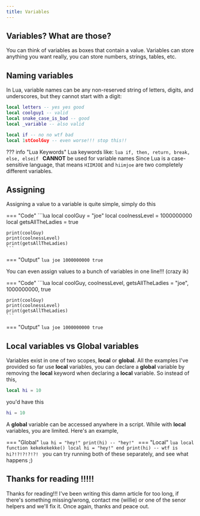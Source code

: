 ```yaml
---
title: Variables
---
```


## Variables? What are those?
You can think of variables as boxes that contain a value. Variables can store anything you want really, you can store numbers, strings, tables, etc.

## Naming variables
In Lua, variable names can be any non-reserved string of letters, digits, and underscores, but they cannot start with a digit:
```lua
local letters -- yes yes good
local coolguy1 -- valid
local snake_case_is_bad -- good
local _variable -- also valid

local if -- no no wtf bad
local 1stCoolGuy -- even worse!!! stop this!!
```
??? info "Lua Keywords"
	Lua keywords like:
	```lua
	if, then, return, break, else, elseif
	```
	**CANNOT** be used for variable names
Since Lua is a case-sensitive language, that means ``HIIMJOE`` and ``hiimjoe`` are two completely different variables.

## Assigning
Assigning a value to a variable is quite simple, simply do this

=== "Code"
	```lua
	local coolGuy = "joe"
	local coolnessLevel = 1000000000
	local getsAllTheLadies = true

	print(coolGuy)
	print(coolnessLevel)
	print(getsAllTheLadies)
	```
=== "Output"
	```lua
	joe
	1000000000
	true
	```

You can even assign values to a bunch of variables in one line!!! (crazy ik)

=== "Code"
	```lua
	local coolGuy, coolnessLevel, getsAllTheLadies = "joe", 1000000000, true

	print(coolGuy)
	print(coolnessLevel)
	print(getsAllTheLadies)
	```
=== "Output"
	```lua
	joe
	1000000000
	true
	```

## Local variables vs Global variables
Variables exist in one of two scopes, **local** or **global**.
All the examples I've provided so far use **local** variables, you can declare a **global** variable by removing the **local** keyword when declaring a **local** variable.
So instead of this,
```lua
local hi = 10
```
you'd have this
```lua
hi = 10
```	
A **global** variable can be accessed anywhere in a script. While with **local** variables, you are limited. Here's an example,

=== "Global"
	```lua
	hi = "hey!"
	print(hi) -- "hey!"
	```
=== "Local"
	```lua
	local function kekekekekke()
		local hi = "hey!"
	end
	print(hi) -- wtf is hi?!?!?!?!?!
	```
you can try running both of these separately, and see what happens ;)

## Thanks for reading !!!!!
Thanks for reading!!! I've been writing this damn article for too long, if there's something missing/wrong, contact me (willie) or one of the senor helpers and we'll fix it. Once again, thanks and peace out.